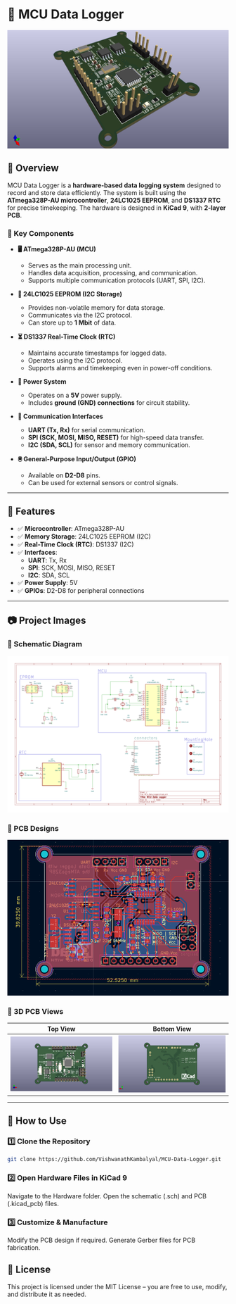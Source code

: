 # 📌 MCU Data Logger

![Project Banner](https://github.com/VishwanathKambalyal/MCU-Data-Logger/blob/main/images/3d%20mixed%20view.png)

## 📖 Overview

MCU Data Logger is a **hardware-based data logging system** designed to record and store data efficiently. The system is built using the **ATmega328P-AU microcontroller**, **24LC1025 EEPROM**, and **DS1337 RTC** for precise timekeeping. The hardware is designed in **KiCad 9**, with **2-layer PCB**.

### 🔹 Key Components

- **🖥️ ATmega328P-AU (MCU)**
  - Serves as the main processing unit.
  - Handles data acquisition, processing, and communication.
  - Supports multiple communication protocols (UART, SPI, I2C).

- **💾 24LC1025 EEPROM (I2C Storage)**
  - Provides non-volatile memory for data storage.
  - Communicates via the I2C protocol.
  - Can store up to **1 Mbit** of data.

- **⏳ DS1337 Real-Time Clock (RTC)**
  - Maintains accurate timestamps for logged data.
  - Operates using the I2C protocol.
  - Supports alarms and timekeeping even in power-off conditions.

- **🔌 Power System**
  - Operates on a **5V** power supply.
  - Includes **ground (GND) connections** for circuit stability.

- **📡 Communication Interfaces**
  - **UART (Tx, Rx)** for serial communication.
  - **SPI (SCK, MOSI, MISO, RESET)** for high-speed data transfer.
  - **I2C (SDA, SCL)** for sensor and memory communication.

- **🖲️ General-Purpose Input/Output (GPIO)**
  - Available on **D2-D8** pins.
  - Can be used for external sensors or control signals.

---

## 🔧 Features

- ✅ **Microcontroller**: ATmega328P-AU
- ✅ **Memory Storage**: 24LC1025 EEPROM (I2C)
- ✅ **Real-Time Clock (RTC)**: DS1337 (I2C)
- ✅ **Interfaces**:
  - **UART**: Tx, Rx
  - **SPI**: SCK, MOSI, MISO, RESET
  - **I2C**: SDA, SCL
- ✅ **Power Supply**: 5V
- ✅ **GPIOs**: D2-D8 for peripheral connections

---

## 📷 Project Images

### 🔹 Schematic Diagram

![Schematic Diagram](https://github.com/VishwanathKambalyal/MCU-Data-Logger/blob/main/images/MCU_Data_Logger.svg)

### 🔹 PCB Designs

![2-Layer PCB](https://github.com/VishwanathKambalyal/MCU-Data-Logger/blob/317f11c9ee3d3adc47fbcb57db199fc1af995e4a/2_Layer_PCB.png)

### 🔹 3D PCB Views

| Top View                             | Bottom View                          |
| ------------------------------------ | ------------------------------------ |
| ![Top View](https://github.com/VishwanathKambalyal/MCU-Data-Logger/blob/main/images/3d%20Front%20view.png)       | ![Bottom View](https://github.com/VishwanathKambalyal/MCU-Data-Logger/blob/main/images/3d%20bottom%20view.png)  |

---

## 🔌 How to Use

### 1️⃣ Clone the Repository
```bash
git clone https://github.com/VishwanathKambalyal/MCU-Data-Logger.git
```
### 2️⃣ Open Hardware Files in KiCad 9
Navigate to the Hardware folder.
Open the schematic (.sch) and PCB (.kicad_pcb) files.

### 3️⃣ Customize & Manufacture
Modify the PCB design if required.
Generate Gerber files for PCB fabrication.

## 📜 License
This project is licensed under the MIT License – you are free to use, modify, and distribute it as needed.
